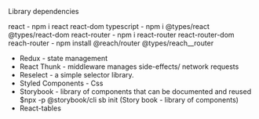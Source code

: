 Library dependencies

react - npm i react react-dom
typescript - npm i @types/react @types/react-dom
react-router - npm i react-router react-router-dom
reach-router - npm install @reach/router @types/reach\_\_router

- Redux - state management
- React Thunk - middleware manages side-effects/ network requests
- Reselect - a simple selector library.
- Styled Components - Css
- Storybook - library of components that can be documented and reused
  $npx -p @storybook/cli sb init (Story book - library of components)
- React-tables
